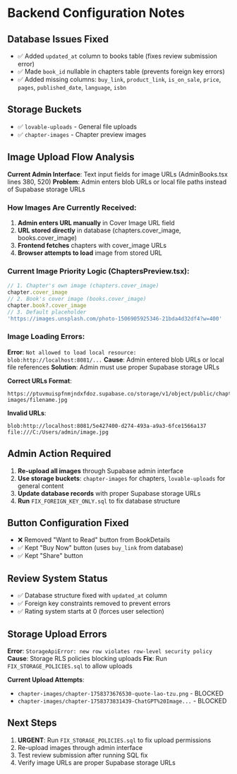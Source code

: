 # Backend Configuration Notes

## Database Issues Fixed
- ✅ Added `updated_at` column to books table (fixes review submission error)
- ✅ Made `book_id` nullable in chapters table (prevents foreign key errors)
- ✅ Added missing columns: `buy_link`, `product_link`, `is_on_sale`, `price`, `pages`, `published_date`, `language`, `isbn`

## Storage Buckets
- ✅ `lovable-uploads` - General file uploads
- ✅ `chapter-images` - Chapter preview images

## Image Upload Flow Analysis
**Current Admin Interface**: Text input fields for image URLs (AdminBooks.tsx lines 380, 520)
**Problem**: Admin enters blob URLs or local file paths instead of Supabase storage URLs

### How Images Are Currently Received:
1. **Admin enters URL manually** in Cover Image URL field
2. **URL stored directly** in database (chapters.cover_image, books.cover_image)
3. **Frontend fetches** chapters with cover_image URLs
4. **Browser attempts to load** image from stored URL

### Current Image Priority Logic (ChaptersPreview.tsx):
```javascript
// 1. Chapter's own image (chapters.cover_image)
chapter.cover_image
// 2. Book's cover image (books.cover_image) 
chapter.book?.cover_image
// 3. Default placeholder
'https://images.unsplash.com/photo-1506905925346-21bda4d32df4?w=400'
```

### Image Loading Errors:
**Error**: `Not allowed to load local resource: blob:http://localhost:8081/...`
**Cause**: Admin entered blob URLs or local file references
**Solution**: Admin must use proper Supabase storage URLs

**Correct URLs Format**:
```
https://ptuvmuispfnmjndxfdoz.supabase.co/storage/v1/object/public/chapter-images/filename.jpg
```

**Invalid URLs**:
```
blob:http://localhost:8081/5e427400-d274-493a-a9a3-6fce1566a137
file:///C:/Users/admin/image.jpg
```

## Admin Action Required
1. **Re-upload all images** through Supabase admin interface
2. **Use storage buckets**: `chapter-images` for chapters, `lovable-uploads` for general content
3. **Update database records** with proper Supabase storage URLs
4. **Run** `FIX_FOREIGN_KEY_ONLY.sql` to fix database structure

## Button Configuration Fixed
- ❌ Removed "Want to Read" button from BookDetails
- ✅ Kept "Buy Now" button (uses `buy_link` from database)
- ✅ Kept "Share" button

## Review System Status
- ✅ Database structure fixed with `updated_at` column
- ✅ Foreign key constraints removed to prevent errors
- ✅ Rating system starts at 0 (forces user selection)

## Storage Upload Errors
**Error**: `StorageApiError: new row violates row-level security policy`
**Cause**: Storage RLS policies blocking uploads
**Fix**: Run `FIX_STORAGE_POLICIES.sql` to allow uploads

**Current Upload Attempts**:
- `chapter-images/chapter-1758373676530-quote-lao-tzu.png` - BLOCKED
- `chapter-images/chapter-1758373831439-ChatGPT%20Image...` - BLOCKED

## Next Steps
1. **URGENT**: Run `FIX_STORAGE_POLICIES.sql` to fix upload permissions
2. Re-upload images through admin interface
3. Test review submission after running SQL fix
4. Verify image URLs are proper Supabase storage URLs